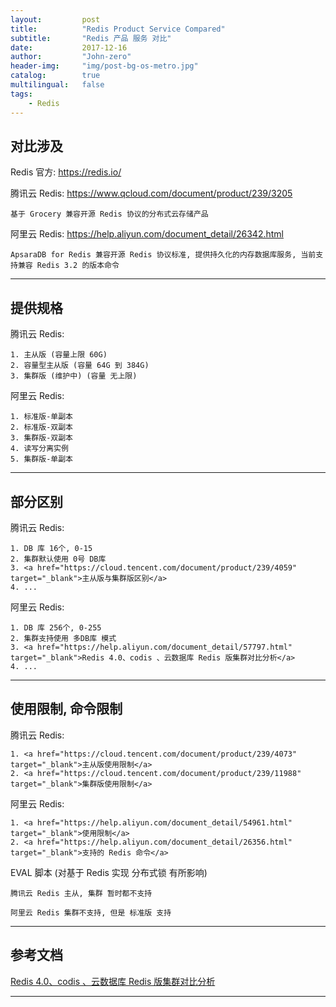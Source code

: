 ```yaml
---
layout:     	post
title:        	"Redis Product Service Compared"
subtitle:     	"Redis 产品 服务 对比"
date:         	2017-12-16
author:       	"John-zero"
header-img: 	"img/post-bg-os-metro.jpg"
catalog:      	true
multilingual: 	false
tags:
    - Redis
---
```




## 对比涉及

Redis 官方: https://redis.io/

腾讯云 Redis: https://www.qcloud.com/document/product/239/3205

	基于 Grocery 兼容开源 Redis 协议的分布式云存储产品
	
阿里云 Redis: https://help.aliyun.com/document_detail/26342.html

	ApsaraDB for Redis 兼容开源 Redis 协议标准, 提供持久化的内存数据库服务, 当前支持兼容 Redis 3.2 的版本命令

<!--
Amazon ElastiCache Redis: https://amazonaws-china.com/cn/elasticache/redis/
-->
	
***


## 提供规格

腾讯云 Redis:

	1. 主从版 (容量上限 60G)
	2. 容量型主从版 (容量 64G 到 384G)
	3. 集群版 (维护中) (容量 无上限)
	
阿里云 Redis:

	1. 标准版-单副本
	2. 标准版-双副本
	3. 集群版-双副本
	4. 读写分离实例
	5. 集群版-单副本
	
***


## 部分区别

腾讯云 Redis:

	1. DB 库 16个, 0-15
	2. 集群默认使用 0号 DB库
	3. <a href="https://cloud.tencent.com/document/product/239/4059" target="_blank">主从版与集群版区别</a>
	4. ...
	
阿里云 Redis:

	1. DB 库 256个, 0-255
	2. 集群支持使用 多DB库 模式
	3. <a href="https://help.aliyun.com/document_detail/57797.html" target="_blank">Redis 4.0、codis 、云数据库 Redis 版集群对比分析</a>
	4. ...
	
***


## 使用限制, 命令限制

腾讯云 Redis:

	1. <a href="https://cloud.tencent.com/document/product/239/4073" target="_blank">主从版使用限制</a>
	2. <a href="https://cloud.tencent.com/document/product/239/11988" target="_blank">集群版使用限制</a>
	
阿里云 Redis:

	1. <a href="https://help.aliyun.com/document_detail/54961.html" target="_blank">使用限制</a>
	2. <a href="https://help.aliyun.com/document_detail/26356.html" target="_blank">支持的 Redis 命令</a>

EVAL 脚本 (对基于 Redis 实现 分布式锁 有所影响)

	腾讯云 Redis 主从, 集群 暂时都不支持
	
	阿里云 Redis 集群不支持, 但是 标准版 支持
	
***


## 参考文档

<a href="https://help.aliyun.com/document_detail/57797.html" target="_blank">Redis 4.0、codis 、云数据库 Redis 版集群对比分析</a> 

***


		